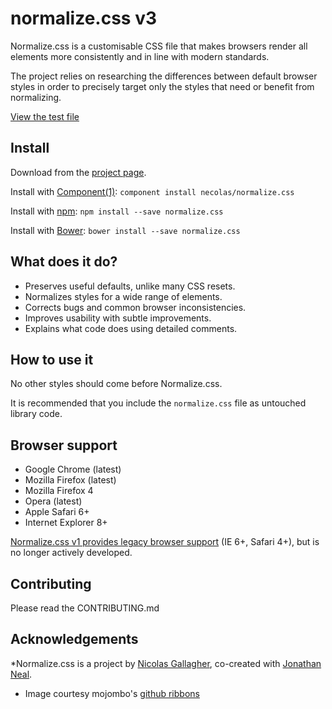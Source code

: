 # normalize.css v3

Normalize.css is a customisable CSS file that makes browsers render all
elements more consistently and in line with modern standards.

The project relies on researching the differences between default browser
styles in order to precisely target only the styles that need or benefit from
normalizing.

[View the test file](http://necolas.github.io/normalize.css/latest/test.html)

## Install

Download from the [project page](http://necolas.github.io/normalize.css/).

Install with [Component(1)](https://github.com/component/component/): `component install necolas/normalize.css`

Install with [npm](http://npmjs.org/): `npm install --save normalize.css`

Install with [Bower](http://bower.io/): `bower install --save normalize.css`

## What does it do?

* Preserves useful defaults, unlike many CSS resets.
* Normalizes styles for a wide range of elements.
* Corrects bugs and common browser inconsistencies.
* Improves usability with subtle improvements.
* Explains what code does using detailed comments.

## How to use it

No other styles should come before Normalize.css.

It is recommended that you include the `normalize.css` file as untouched
library code.

## Browser support

* Google Chrome (latest)
* Mozilla Firefox (latest)
* Mozilla Firefox 4
* Opera (latest)
* Apple Safari 6+
* Internet Explorer 8+

[Normalize.css v1 provides legacy browser
support](https://github.com/necolas/normalize.css/tree/v1) (IE 6+, Safari 4+),
but is no longer actively developed.

## Contributing

Please read the CONTRIBUTING.md

## Acknowledgements

*Normalize.css is a project by [Nicolas Gallagher](https://github.com/necolas),
co-created with [Jonathan Neal](https://github.com/jonathantneal).
* Image courtesy mojombo's [github ribbons](https://github.com/blog/273-github-ribbons)
